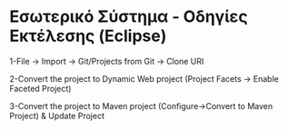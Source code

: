 # Εσωτερικό Σύστημα - Οδηγίες Εκτέλεσης (Eclipse)
<p>1-File -> Import -> Git/Projects from Git -> Clone URI</p>
<p>2-Convert the project to Dynamic Web project (Project Facets -> Enable Faceted Project)</p>
<p>3-Convert the project to Maven project (Configure->Convert to Maven Project) & Update Project</p>
